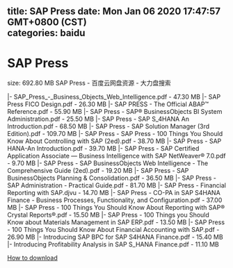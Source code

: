 
title: SAP Press
date: Mon Jan 06 2020 17:47:57 GMT+0800 (CST)    
categories: baidu
---

# SAP Press
size: 692.80 MB
 SAP Press - 百度云网盘资源 - 大力盘搜索
 
|- SAP_Press_-_Business_Objects_Web_Intelligence.pdf - 47.30 MB
|- SAP Press FICO Design.pdf - 26.30 MB
|- SAP PRESS - The Official ABAP™ Reference.pdf - 55.90 MB
|- SAP Press - SAP® BusinessObjects BI System Administration.pdf - 25.50 MB
|- SAP Press - SAP S_4HANA An Introduction.pdf - 68.50 MB
|- SAP Press - SAP Solution Manager (3rd Edition).pdf - 109.70 MB
|- SAP Press - SAP Press - 100 Things You Should Know About Controlling with SAP (2ed).pdf - 38.70 MB
|- SAP Press - SAP HANA-An Introduction.pdf - 39.70 MB
|- SAP Press - SAP Certified Application Associate — Business Intelligence with SAP NetWeaver® 7.0.pdf - 9.70 MB
|- SAP Press - SAP BusinessObjects Web Intelligence - The Comprehensive Guide (2ed).pdf - 19.20 MB
|- SAP Press - SAP BusinessObjects Planning & Consolidation.pdf - 36.50 MB
|- SAP Press - SAP Administration - Practical Guide.pdf - 81.70 MB
|- SAP Press - Financial Reporting with SAP.djvu - 14.70 MB
|- SAP Press - CO-PA in SAP S4HANA Finance - Business Processes, Functionality, and Configuration.pdf - 37.00 MB
|- SAP Press - 100 Things You Should Know About Reporting with SAP® Crystal Reports®.pdf - 15.50 MB
|- SAP Press - 100 Things you Should Know about Materials Management in SAP ERP.pdf - 13.50 MB
|- SAP Press - 100 Things You Should Know About Financial Accounting with SAP.pdf - 26.90 MB
|- Introducing SAP BPC for SAP S4HANA Finance.pdf - 15.40 MB
|- Introducing Profitability Analysis in SAP S_HANA Finance.pdf - 11.10 MB

[How to download](https://bpcam.bemobtrk.com/go/2ceec3aa-1ca2-46d6-b9ff-aaa5c184517c?jno=2961)